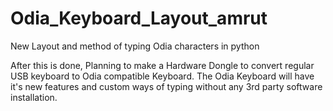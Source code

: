 # Odia_Keyboard_Layout_amrut
New Layout and method of typing Odia characters in python

After this is done,
Planning to make a Hardware Dongle to convert regular USB keyboard to Odia compatible Keyboard.
The Odia Keyboard will have it's new features and custom ways of typing without any 3rd party software installation.
